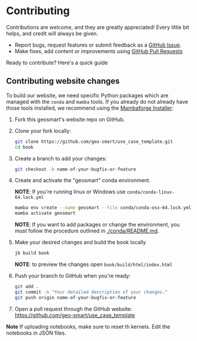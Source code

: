 # Contributing

Contributions are welcome, and they are greatly appreciated! Every little bit
helps, and credit will always be given.

- Report bugs, request features or submit feedback as a [GitHub Issue](https://docs.github.com/en/issues/tracking-your-work-with-issues/about-issues).
- Make fixes, add content or improvements using [GitHub Pull Requests](https://docs.github.com/en/github/collaborating-with-issues-and-pull-requests/about-pull-requests)

Ready to contribute? Here's a quick guide


## Contributing website changes

To build our website, we need specific Python packages which are managed with the `conda` and `mamba` tools. If you already do not already have those tools installed, we recommend using the [Mambaforge Installer](https://github.com/conda-forge/miniforge#mambaforge):


1. Fork this geosmart's website repo on GitHub.

2. Clone your fork locally:

    ```sh
    git clone https://github.com/geo-smart/use_case_template.git
    cd book
    ```

3. Create a branch to add your changes:

    ```sh
    git checkout -b name-of-your-bugfix-or-feature
    ```

4. Create and activate the "geosmart" conda environment.

   __NOTE__: If you're running linux or Windows use `conda/conda-linux-64.lock.yml`
    ```sh
    mamba env create --name geosmart --file conda/conda-osx-64.lock.yml
    mamba activate geosmart
    ```
   __NOTE__: If you want to add packages or change the environment,
    you must follow the procedure outlined in [./conda/README.md](./conda/README.md).

4. Make your desired changes and build the book locally

    ```sh
    jb build book
    ```
   __NOTE__: to preview the changes open `book/build/html/index.html`

5. Push your branch to GitHub when you're ready:

    ```sh
    git add .
    git commit -m "Your detailed description of your changes."
    git push origin name-of-your-bugfix-or-feature
    ```

6. Open a pull request through the GitHub website: https://github.com/geo-smart/use_case_template

__Note__
If uploading notebooks, make sure to reset th kernels. Edit the notebooks in JSON files.
